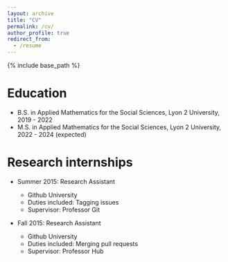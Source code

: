 ```yaml
---
layout: archive
title: "CV"
permalink: /cv/
author_profile: true
redirect_from:
  - /resume
---
```


{% include base_path %}

Education
======
* B.S. in Applied Mathematics for the Social Sciences, Lyon 2 University, 2019 - 2022
* M.S. in Applied Mathematics for the Social Sciences, Lyon 2 University, 2022 - 2024 (expected)

Research internships
======
* Summer 2015: Research Assistant
  * Github University
  * Duties included: Tagging issues
  * Supervisor: Professor Git

* Fall 2015: Research Assistant
  * Github University
  * Duties included: Merging pull requests
  * Supervisor: Professor Hub
